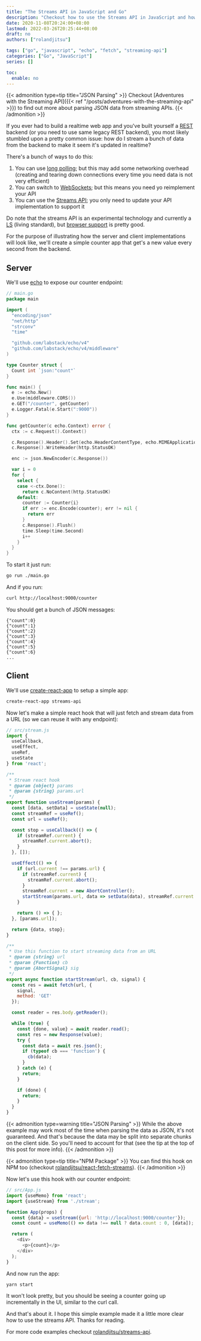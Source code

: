 ```yaml
---
title: "The Streams API in JavaScript and Go"
description: "Checkout how to use the Streams API in JavaScript and how the API implementation would look like for it in Go."
date: 2020-11-08T20:24:00+08:00
lastmod: 2022-03-26T20:25:44+08:00
draft: no
authors: ["rolandjitsu"]

tags: ["go", "javascript", "echo", "fetch", "streaming-api"]
categories: ["Go", "JavaScript"]
series: []

toc:
  enable: no
---
```


{{< admonition type=tip title="JSON Parsing" >}}
Checkout [Adventures with the Streaming API]({{< ref "/posts/adventures-with-the-streaming-api" >}}) to find out more about parsing JSON data from streaming APIs.
{{< /admonition >}}

If you ever had to build a realtime web app and you've built yourself a [REST](https://restfulapi.net/) backend (or you need to use same legacy REST backend), you most likely stumbled upon a pretty common issue: how do I stream a bunch of data from the backend to make it seem it's updated in realtime?

There's a bunch of ways to do this:
1. You can use [long polling](https://javascript.info/long-polling); but this may add some networking overhead (creating and tearing down connections every time you need data is not very efficient)
2. You can switch to [WebSockets](https://developer.mozilla.org/en-US/docs/Web/API/WebSockets_API); but this means you need yo reimplement your API
3. You can use the [Streams API](https://developer.mozilla.org/en-US/docs/Web/API/Streams_API); you only need to update your API implementation to support it

Do note that the streams API is an experimental technology and currently a [LS](https://streams.spec.whatwg.org/) (living standard), but [browser support](https://developer.mozilla.org/en-US/docs/Web/API/Streams_API#Browser_compatibility) is pretty good.

For the purpose of illustrating how the server and client implementations will look like, we'll create a simple counter app that get's a new value every second from the backend.

## Server
We'll use [echo](https://echo.labstack.com/) to expose our counter endpoint:
```go
// main.go
package main

import (
  "encoding/json"
  "net/http"
  "strconv"
  "time"

  "github.com/labstack/echo/v4"
  "github.com/labstack/echo/v4/middleware"
)

type Counter struct {
  Count int `json:"count"`
}

func main() {
  e := echo.New()
  e.Use(middleware.CORS())
  e.GET("/counter", getCounter)
  e.Logger.Fatal(e.Start(":9000"))
}

func getCounter(c echo.Context) error {
  ctx := c.Request().Context()

  c.Response().Header().Set(echo.HeaderContentType, echo.MIMEApplicationJSON)
  c.Response().WriteHeader(http.StatusOK)

  enc := json.NewEncoder(c.Response())

  var i = 0
  for {
    select {
    case <-ctx.Done():
      return c.NoContent(http.StatusOK)
    default:
      counter := Counter{i}
      if err := enc.Encode(counter); err != nil {
        return err
      }
      c.Response().Flush()
      time.Sleep(time.Second)
      i++
    }
  }
}
```

To start it just run:
```bash
go run ./main.go
```

And if you run:
```bash
curl http://localhost:9000/counter
```

You should get a bunch of JSON messages:
```text
{"count":0}
{"count":1}
{"count":2}
{"count":3}
{"count":4}
{"count":5}
{"count":6}
...
```

## Client
We'll use [create-react-app](https://create-react-app.dev/) to setup a simple app:
```bash
create-react-app streams-api
```

Now let's make a simple react hook that will just fetch and stream data from a URL (so we can reuse it with any endpoint):
```js
// src/stream.js
import {
  useCallback,
  useEffect,
  useRef,
  useState
} from 'react';

/**
 * Stream react hook
 * @param {object} params
 * @param {string} params.url
 */
export function useStream(params) {
  const [data, setData] = useState(null);
  const streamRef = useRef();
  const url = useRef();

  const stop = useCallback(() => {
    if (streamRef.current) {
      streamRef.current.abort();
    }
  }, []);

  useEffect(() => {
    if (url.current !== params.url) {
      if (streamRef.current) {
        streamRef.current.abort();
      }
      streamRef.current = new AbortController();
      startStream(params.url, data => setData(data), streamRef.current.signal);
    }

    return () => { };
  }, [params.url]);

  return {data, stop};
}

/**
 * Use this function to start streaming data from an URL
 * @param {string} url
 * @param {Function} cb
 * @param {AbortSignal} sig
 */
export async function startStream(url, cb, signal) {
  const res = await fetch(url, {
    signal,
    method: 'GET'
  });

  const reader = res.body.getReader();

  while (true) {
    const {done, value} = await reader.read();
    const res = new Response(value);
    try {
      const data = await res.json();
      if (typeof cb === 'function') {
        cb(data);
      }
    } catch (e) {
      return;
    }

    if (done) {
      return;
    }
  }
}
```

{{< admonition type=warning title="JSON Parsing" >}}
While the above example may work most of the time when parsing the data as JSON, it's not guaranteed. And that's because the data may be split into separate chunks on the client side. So you'll need to account for that (see the tip at the top of this post for more info).
{{< /admonition >}}

{{< admonition type=tip title="NPM Package" >}}
You can find this hook on NPM too (checkout [rolandjitsu/react-fetch-streams](https://github.com/rolandjitsu/react-fetch-streams)).
{{< /admonition >}}

Now let's use this hook with our counter endpoint:
```js
// src/App.js
import {useMemo} from 'react';
import {useStream} from './stream';

function App(props) {
  const {data} = useStream({url: 'http://localhost:9000/counter'});
  const count = useMemo(() => data !== null ? data.count : 0, [data]);

  return (
    <div>
      <p>{count}</p>
    </div>
  );
}
```

And now run the app:
```bash
yarn start
```

It won't look pretty, but you should be seeing a counter going up incrementally in the UI, similar to the curl call.

And that's about it. I hope this simple example made it a little more clear how to use the streams API. Thanks for reading.

For more code examples checkout [rolandjitsu/streams-api](https://github.com/rolandjitsu/streams-api).
